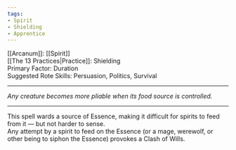 ```yaml
---
tags:
- Spirit
- Shielding
- Apprentice
---
```


[[Arcanum]]: [[Spirit]]\
[[The 13 Practices|Practice]]: Shielding\
Primary Factor: Duration\
Suggested Rote Skills: Persuasion, Politics, Survival

---

_Any creature becomes more pliable when its food source is controlled._

---

This spell wards a source of Essence, making it difficult for spirits to feed from it — but not harder to sense.\
Any attempt by a spirit to feed on the Essence (or a mage, werewolf, or other being to siphon the Essence) provokes a Clash of Wills.